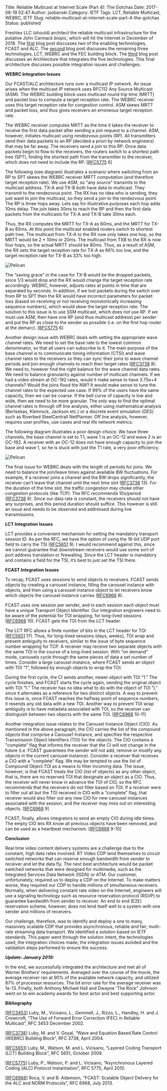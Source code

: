 Title: Reliable Multicast at Internet Scale (Part 4):  The Gotchas
Date: 2017-08-19 02:47
Author: jsobanski
Category: IETF
Tags: LCT, Reliable Multicast, WEBRC, IETF
Slug: reliable-multicast-at-internet-scale-part-4-the-gotchas
Status: published

Freshlex LLC (should) architect the reliable multicast infrastructure for the putative John Carmack biopic, which will hit the Internet in December of 2018. The [first]({filename}/reliable-multicast-at-internet-scale-part-1-fcast-and-alc.md) blog post discusses two of the enabling technologies, FCAST and ALC. The [second]({filename}/reliable-multicast-at-internet-scale-part-2-lct-webrc-and-fec.md) blog post discusses the remaining three technologies, LCT, WEBRC and the FEC building block. The [third]({filename}/reliable-multicast-at-internet-scale-part-3-the-architecture.md) blog post discusses an Architecture that integrates the five technologies. This final architecture discusses possible integration issues and challenges.

**WEBRC Integration Issues**

Our FCAST/ALC architecture runs over a multicast IP network. An issue arises when the multicast IP network uses RFC112 Any Source Multicast (ASM). The WEBRC building block uses multicast round trip time (MRTT) and packet loss to compute a target reception rate. The WEBRC receiver uses this target reception rate for congestion control. ASM skews MRTT and packet loss, and thus gives receivers an erroneous target reception rate.

The WEBRC receiver computes MRTT as the time it takes the receiver to receive the first data packet after sending a join request to a channel. ASM, however, initiates multicast using rendezvous points (RP). All transmitters send their data packets to an RP (decided a priori by network engineers) that may be far away. The receivers send a join to this RP. Once data packets begin to flow to the receivers, the routers switch to a shortest path tree (SPT), finding the shortest path from the transmitter to the receiver, which does not need to include the RP. [[RFC5775](https://tools.ietf.org/html/rfc5775) 6]

The following (see diagram) illustrates a scenario where switching from an RP to SPT skews the WEBRC receiver MRTT computation (and therefore target reception rate). We use ASM, so "any source" transmits to the multicast address. TX-A and TX-B both have data to multicast. They transmit to the rendezvous point. The RX has no idea who is sending, they just want to join the multicast, so they send a join to the rendezvous point. The RP is three hops away. Lets say for illustrative purposes each hop adds 10ms delay. The join takes 30ms to reach the RP and then the first data packets from the multicasts for TX-A and TX-B take 30ms each.

Thus, the RX computes the MRTT for TX-A as 60ms, and the MRTT for TX-B as 60ms. At this point the multicast enabled routers switch to shortest path tree. The multicast from TX-A to the RX now only takes one hop, so the MRTT would be 2 \* 10ms or 20ms. The multicast from TXB to the RX is now four hops, so the actual MRTT should be 80ms. Thus, as a result of ASM, the RX sets the target reception rate for TX-A as 66% too low, and the target reception rate for TX-B as 33% too high.

![Pelican]({filename}/images/Reliable_Multicast_at_Internet_Scale_Part_4_The_Gotchas/rm_1_5_webrc_corrpution_of_asm_calc-1024x605.png)

The “saving grace” in the case for TX-B would be the dropped packets, since 1/3 would drop and the RX would change the target reception rate accordingly. WEBRC, however, adjusts rates at points in time that are separated by seconds. In addition, if we lost packets during the switch over from RP to SPT then the RX would have incorrect parameters for packet loss (based on receiving or not receiving monotonically increasing sequence numbers), which would skew the target reception rate. The solution to this issue is to use SSM multicast, which does not use RP. If we must use ASM, then have one RP (and thus multicast address) per sender and put the RP as close to the sender as possible (i.e. on the first hop router at the demarc). [[RFC5775](https://tools.ietf.org/html/rfc5775) 6]

Another design issue with WEBRC deals with setting the appropriate wave channel rates. We need to set the base rate to the lowest common denominator, so that all users can subscribe to it. The main purpose of the base channel is to communicate timing information (CTSI) and wave channel rates to the receivers so they can sync their joins to wave channel periods and join enough channels to reach their target rates ([RFC3738](https://tools.ietf.org/html/rfc3738) 8). We need to, however find the right balance for the wave channel data rates. We need to balance granularity against number of multicast channels. If we had a video stream at OC-192 rates, would it make sense to have 3.75e+4 channels? Would the joins flood the NW? It would make sense to tune the channel rates to the expected use case. If 99% of the users have the same capacity, then we can be coarse. If the bell curve of capacity is low and wide, then we need to be more granular. The only way to find the optimal channel rates is through off line analysis, either using mathematical analysis (Bertsekas, Kleinrock, Jackson etc.) or a discrete event simulation (DES) such as Riverbed SteelCentrall NetPlanner. Off line analysis, however, requires user profiles, use cases and real life network metrics.

The following diagram illustrates a poor design choice. We have three channels, the base channel is set to T1, wave 1 is an OC-12 and wave 2 is an OC-192. A receiver with an OC-12 does not have enough capacity to join the base and wave 1, so he is stuck with just the T1 rate, a very poor efficiency.

![Pelican]({filename}/images/Reliable_Multicast_at_Internet_Scale_Part_4_The_Gotchas/rm_1_6_poor_lct_rate_channel_choices-1024x619.png)

The final issue for WEBRC deals with the length of periods for joins. We need to balance the join/leave times against available BW fluctuations. For example, if a receiver joins a channel and the BW drops significantly, the receiver can’t leave that channel until the next time slot ([RFC3738](https://tools.ietf.org/html/rfc3738) 13). For the duration of the time slot, the traffic congestion may choke other congestion protocols (like TCP). The RFC recommends 10s/period ([RFC3738](https://tools.ietf.org/html/rfc3738) 9). Since our data rate is constant, the receivers should not have any surprises, and this period duration should suffice. This however is still an issue and needs to be observed and addressed during live transmissions.

**LCT Integration Issues**

LCT provides a convenient mechanism for setting the mandatory transport session ID. As per the RFC, we have the option of using the 16-bit UDP port field to carry the TSI ([RFC5651](https://tools.ietf.org/html/rfc5651) 9). I would recommend against this, since we cannot guarantee that downstream receivers would use some sort of port address translation or firewalling. Since the LCT header is mandatory and contains a field for the TSI, it’s best to just set the TSI there.

**FCAST Integration Issues**

To recap, FCAST uses sessions to send objects to receivers. FCAST sends objects by creating a carousel instance, filling the carousel instance with objects, and then using a carousel instance object to let receivers know which objects the carousel instance carries ([RFC6968](https://tools.ietf.org/html/rfc6968) 8).

FCAST uses one session per sender, and in each session each object must have a unique Transport Object Identifier. Our integration engineers need to be aware of the potential for TOI wrapping, for long-lived sessions ([RFC6968](https://tools.ietf.org/html/rfc6968) 10). FCAST gets the TOI from the LCT header.

The LCT RFC allows a finite number of bits in the LCT header for TOI ([RFC5651](https://tools.ietf.org/html/rfc5651) 17). Thus, for long-lived sessions (days, weeks), TOI wrap and present ambiguity to receivers, similar to the issue of byte sequence number wrapping for TCP. A receiver may receive two separate objects with the same TOI in the course of a long-lived session. With “on demand" mode, carousels cycle through the same pieces of data a set number of times. Consider a large carousel instance, where FCAST sends an object with TOI “1”, followed by enough objects to wrap the TOI.

During the first cycle, the CI sends another, newer object with TOI “1.” The cycle finishes, and FCAST starts the cycle again, sending the original object with TOI “1.” The receiver has no idea what to do with the object of TOI "l," since it alternates as a reference for two distinct objects. A way to prevent this issue is, once FCAST reaches the halfway point of sequence numbers, it resends any old data with a new TOI. Another way to prevent TOI wrap ambiguity is to have metadata associated with TOI, so the receiver can distinguish between two objects with the same TOI. [[RFC6968](https://tools.ietf.org/html/rfc6968) 10-11]

Another integration issue relates to the Carousel Instance Object (CIO). As mentioned in the above paragraph, the CIO carries the list of the compound objects that comprise a Carouse1 Instance, and specifies the respective Transmission Object Identifiers (TOI) for the objects. The CIO contains a "complete” flag that informs the receiver that the CI will not change in the future (i.e. FCAST guarantees the sender will not add, remove or modify any objects in the current carousel instance). Consider a receiver that receives a CIO with a "complete" flag. We may be tempted to use the list of Compound Object TOI as a means to filter incoming data. The issue, however, is that FCAST treats the CIO (list of objects) as any other object, that is, there are no reserved TOI that designate an object as a CIO. Thus, the receiver will never know in advance the TOI of CIO, so the RFC recommends that the receivers do not filter based on TOI. If a receiver were to filter out all but the TOI received in CIO with a “complete” flag, that receiver would also filter out any new CIO for new carousel instances associated with the session, and the receiver may miss out on interesting objects. [[RFC6968](https://tools.ietf.org/html/rfc6968) 9]

FCAST, finally, allows integrators to send an empty CIO during idle times. The empty CIO lets RX know all previous objects have been removed, and can be used as a heartbeat mechanism. [[RFC6968](https://tools.ietf.org/html/rfc6968) 9-10]

**Conclusion**

Real time video content delivery systems are a challenge due to the constant, high data rates involved. RT Video CDP lend themselves to circuit switched networks that can reserve enough bandwidth from sender to receiver and let the data fly. The next best architecture would be packet switched networks that were designed for multimedia, such as the Integrated Services Data Network (ISDN) or ATM. Our customer, unfortunately, required us to deploy a CDP on the Internet. To make matters worse, they required our CDP to handle millions of simultaneous receivers. Normally, when delivering constant rate video on the Internet, engineers will use a signaling technology such as resource reservation protocol (RSVP) to guarantee bandwidth from sender to receiver. An end to end (E2E) reservation scheme, however, does not lend itself well to a system with one sender and millions of receivers.

Our challenge, therefore, was to identify and deploy a one to many, massively scalable CDP that provides asynchronous, reliable and fair, multi-rate streaming data transport. We identified a solution based on IETF standards. This paper went through the solution intent, the technologies used, the integration choices made, the integration issues avoided and the validation steps performed to ensure the success.

***Update: January 2019:***

In the end, we successfully integrated the architecture and met all of Warner Brothers’ requirements. Averaged over the course of the movie, the average receiver ran at 90% of the available network capacity, and utilized 87% of processor resources. The bit error rate for the average receiver was 1e-13. Finally, both Anthony Michael Hall and Dwayne 'The Rock" Johnson went on to win academy awards for best actor and best supporting actor.

**Bibliography**

[[RFC3453](https://www.ietf.org/rfc/rfc3453.txt)] Luby, M., Vicisano, L., Gemmell, J., Rizzo, L., Handley, H. and J. Crowcroft, “The Use of Forward Error Correction (FEC) in Reliable Multicast”, RFC 3453 December 2002.

[[RFC3738](https://tools.ietf.org/html/rfc3738)] Luby, M. and V. Goyal, “Wave and Equation Based Rate Control (WEBRC) Building Block”, RFC 3738, April 2004.

[[RFC5651](https://tools.ietf.org/html/rfc5651)] Luby, M., Watson, M. and L. Vicisano, “Layered Coding Transport (LCT) Building Block”, RFC 5651, October 2009.

[[RFC5775](https://tools.ietf.org/html/rfc5775)] Luby, P., Watson, P. and L. Vicisano, “Asynchronous Layered Coding (ALC) Protocol Instantiation”, RFC 5775, April 2010.

[[RFC6968](https://tools.ietf.org/html/rfc6968)] Roca, V. and B. Adamson, “FCAST: Scalable Object Delivery for the ALC and NORM Protocols”, RFC 6968, July 2013.
